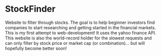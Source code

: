 # StockFinder
Website to filter through stocks. The goal is to help beginner investors find companies to start researching and getting started in the financial markets.
This is my first attempt to web-development! It uses the yahoo finance API. This website is also the world-record holder for the slowest requests and can only filter by stock price or market cap (or combination)... but will hopefully become better soon!

